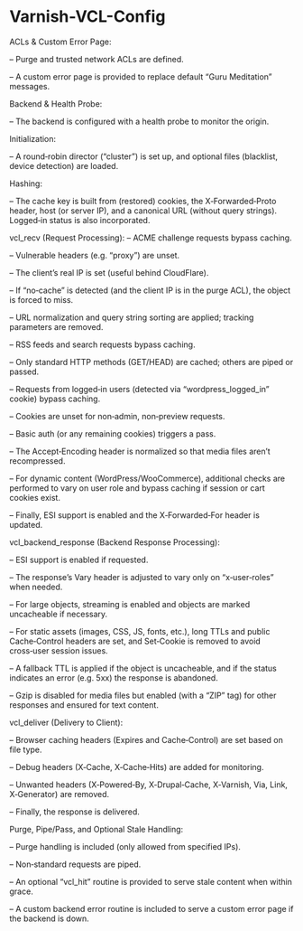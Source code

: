 # Varnish-VCL-Config

ACLs & Custom Error Page:

– Purge and trusted network ACLs are defined.

– A custom error page is provided to replace default “Guru Meditation” messages.

Backend & Health Probe:

– The backend is configured with a health probe to monitor the origin.

Initialization:

– A round‑robin director (“cluster”) is set up, and optional files (blacklist, device detection) are loaded.

Hashing:

– The cache key is built from (restored) cookies, the X‑Forwarded‑Proto header, host (or server IP), and a canonical URL (without query strings). Logged‑in status is also incorporated.

vcl_recv (Request Processing):
– ACME challenge requests bypass caching.

– Vulnerable headers (e.g. “proxy”) are unset.

– The client’s real IP is set (useful behind CloudFlare).

– If “no‑cache” is detected (and the client IP is in the purge ACL), the object is forced to miss.

– URL normalization and query string sorting are applied; tracking parameters are removed.

– RSS feeds and search requests bypass caching.

– Only standard HTTP methods (GET/HEAD) are cached; others are piped or passed.

– Requests from logged‑in users (detected via “wordpress_logged_in” cookie) bypass caching.

– Cookies are unset for non‑admin, non‑preview requests.

– Basic auth (or any remaining cookies) triggers a pass.

– The Accept‑Encoding header is normalized so that media files aren’t recompressed.

– For dynamic content (WordPress/WooCommerce), additional checks are performed to vary on user role and bypass caching if session or cart cookies exist.

– Finally, ESI support is enabled and the X‑Forwarded‑For header is updated.

vcl_backend_response (Backend Response Processing):

– ESI support is enabled if requested.

– The response’s Vary header is adjusted to vary only on “x‑user‑roles” when needed.

– For large objects, streaming is enabled and objects are marked uncacheable if necessary.

– For static assets (images, CSS, JS, fonts, etc.), long TTLs and public Cache‑Control headers are set, and Set‑Cookie is removed to avoid cross‑user session issues.

– A fallback TTL is applied if the object is uncacheable, and if the status indicates an error (e.g. 5xx) the response is abandoned.

– Gzip is disabled for media files but enabled (with a “ZIP” tag) for other responses and ensured for text content.

vcl_deliver (Delivery to Client):

– Browser caching headers (Expires and Cache‑Control) are set based on file type.

– Debug headers (X‑Cache, X‑Cache‑Hits) are added for monitoring.

– Unwanted headers (X‑Powered‑By, X‑Drupal‑Cache, X‑Varnish, Via, Link, X‑Generator) are removed.

– Finally, the response is delivered.

Purge, Pipe/Pass, and Optional Stale Handling:

– Purge handling is included (only allowed from specified IPs).

– Non‑standard requests are piped.

– An optional “vcl_hit” routine is provided to serve stale content when within grace.

– A custom backend error routine is included to serve a custom error page if the backend is down.
